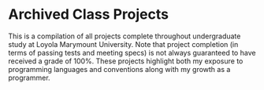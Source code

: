 # Archived Class Projects

This is a compilation of all projects complete throughout undergraduate study at Loyola Marymount University. Note that project completion (in terms of passing tests and meeting specs) is not always guaranteed to have received a grade of 100%. These projects highlight both my exposure to programming languages and conventions along with my growth as a programmer.